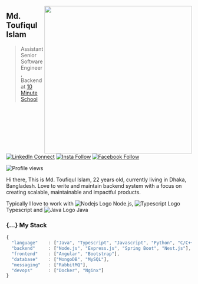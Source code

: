 [<img align="right" width="400" src="https://github-readme-stats.vercel.app/api?username=toufiq-austcse&show_icons=true"/>](https://github.com/toufiq-austcse)

## Md. Toufiqul Islam

> Assistant Senior Software Engineer, Backend at [10 Minute School](https://10minuteschool.com/)

[![LinkedIn Connect](https://img.shields.io/badge/%20-Connect-black?color=14171A&labelColor=212121&logo=linkedin&logoColor=ffffff)](https://www.linkedin.com/in/toufiqcse36/)   [![Insta Follow](https://img.shields.io/badge/%20-Follow-black?color=14171A&labelColor=d81b60&logo=instagram&logoColor=ffffff)](https://www.instagram.com/toufiq_15)   [![Facebook Follow](https://img.shields.io/badge/%20-Follow-black?color=14171A&labelColor=1976d2&logo=facebook&logoColor=ffffff)](https://www.facebook.com/toufiq.austcse/) 

![Profile views](https://gpvc.arturio.dev/toufiq-austcse)

Hi there, This is Md. Toufiqul Islam, 22 years old, currently living in Dhaka, Bangladesh. Love to write and maintain backend system with a focus on creating scalable, maintainable and impactful products.

Typically I love to work with ![Nodejs Logo](https://img.icons8.com/color/18/000000/nodejs.png) Node.js, ![Typescript Logo](https://img.icons8.com/color/18/000000/typescript.png) Typescript and ![Java Logo](https://img.icons8.com/color/18/000000/java-coffee-cup-logo.png) Java


### {...} My Stack

```js
{
  "language"    : ["Java", "Typescript", "Javascript", "Python", "C/C++"],
  "backend"     : ["Node.js", "Express.js", "Spring Boot", "Nest.js"],
  "frontend"    : ["Angular", "Bootstrap"],
  "database"    : ["MongoDB", "MySQL"],
  "messaging"   : ["RabbitMQ"],
  "devops"      : ["Docker", "Nginx"]
}
```
